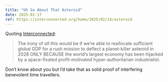 ```yaml
---
title: "Uh So About That Asteroid"
date: 2025-02-17
ref: https://interconnected.org/home/2025/02/14/asteroid
---
```

Quoting [Interconnected](https://interconnected.org/home/2025/02/14/asteroid):

> The irony of *all this* would be if we’re able to reallocate sufficient global GDP for a rush mission to deflect a planet-killer asteroid in 2028 ONLY BECAUSE the world’s largest economy has been hijacked by a space-fixated profit-motivated hyper-authoritarian industrialist.

Don’t know about you but I’d take that as solid proof of interfering benevolent time travellers.